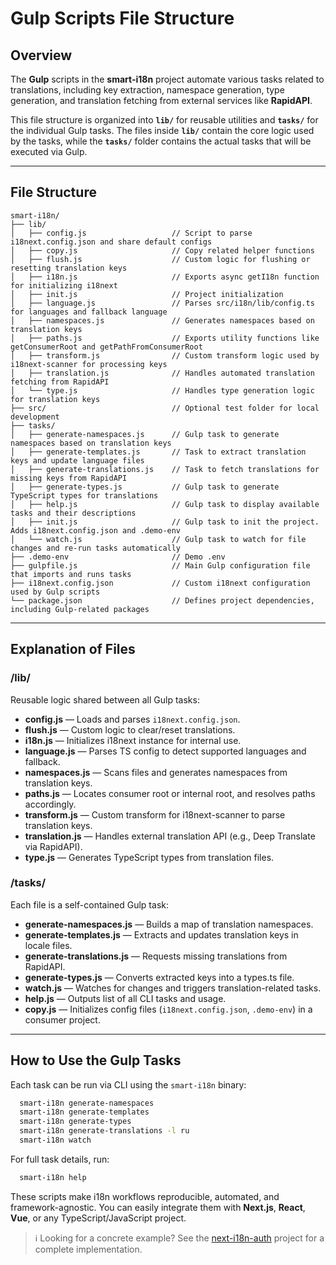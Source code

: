 # Gulp Scripts File Structure

## Overview

The **Gulp** scripts in the **smart-i18n** project automate various tasks related to translations, including key extraction, namespace generation, type generation, and translation fetching from external services like **RapidAPI**.

This file structure is organized into **`lib/`** for reusable utilities and **`tasks/`** for the individual Gulp tasks. The files inside **`lib/`** contain the core logic used by the tasks, while the **`tasks/`** folder contains the actual tasks that will be executed via Gulp.

---

## File Structure

```plaintext
smart-i18n/
├── lib/
│   ├── config.js                   // Script to parse i18next.config.json and share default configs
│   ├── copy.js                     // Copy related helper functions
│   ├── flush.js                    // Custom logic for flushing or resetting translation keys
│   ├── i18n.js                     // Exports async getI18n function for initializing i18next
│   ├── init.js                     // Project initialization
│   ├── language.js                 // Parses src/i18n/lib/config.ts for languages and fallback language
│   ├── namespaces.js               // Generates namespaces based on translation keys
│   ├── paths.js                    // Exports utility functions like getConsumerRoot and getPathFromConsumerRoot
│   ├── transform.js                // Custom transform logic used by i18next-scanner for processing keys
│   ├── translation.js              // Handles automated translation fetching from RapidAPI
│   └── type.js                     // Handles type generation logic for translation keys
├── src/                            // Optional test folder for local development
├── tasks/
│   ├── generate-namespaces.js      // Gulp task to generate namespaces based on translation keys
│   ├── generate-templates.js       // Task to extract translation keys and update language files
│   ├── generate-translations.js    // Task to fetch translations for missing keys from RapidAPI
│   ├── generate-types.js           // Gulp task to generate TypeScript types for translations
│   ├── help.js                     // Gulp task to display available tasks and their descriptions
│   ├── init.js                     // Gulp task to init the project. Adds i18next.config.json and .demo-env
│   └── watch.js                    // Gulp task to watch for file changes and re-run tasks automatically
├── .demo-env                       // Demo .env
├── gulpfile.js                     // Main Gulp configuration file that imports and runs tasks
├── i18next.config.json             // Custom i18next configuration used by Gulp scripts
└── package.json                    // Defines project dependencies, including Gulp-related packages
```

---

## Explanation of Files

### /lib/

Reusable logic shared between all Gulp tasks:

- **config.js** — Loads and parses `i18next.config.json`.
- **flush.js** — Custom logic to clear/reset translations.
- **i18n.js** — Initializes i18next instance for internal use.
- **language.js** — Parses TS config to detect supported languages and fallback.
- **namespaces.js** — Scans files and generates namespaces from translation keys.
- **paths.js** — Locates consumer root or internal root, and resolves paths accordingly.
- **transform.js** — Custom transform for i18next-scanner to parse translation keys.
- **translation.js** — Handles external translation API (e.g., Deep Translate via RapidAPI).
- **type.js** — Generates TypeScript types from translation files.

### /tasks/

Each file is a self-contained Gulp task:

- **generate-namespaces.js** — Builds a map of translation namespaces.
- **generate-templates.js** — Extracts and updates translation keys in locale files.
- **generate-translations.js** — Requests missing translations from RapidAPI.
- **generate-types.js** — Converts extracted keys into a types.ts file.
- **watch.js** — Watches for changes and triggers translation-related tasks.
- **help.js** — Outputs list of all CLI tasks and usage.
- **copy.js** — Initializes config files (`i18next.config.json`, `.demo-env`) in a consumer project.

---

## How to Use the Gulp Tasks

Each task can be run via CLI using the `smart-i18n` binary:

```bash
  smart-i18n generate-namespaces
  smart-i18n generate-templates
  smart-i18n generate-types
  smart-i18n generate-translations -l ru
  smart-i18n watch
```

For full task details, run:

```bash
  smart-i18n help
```

These scripts make i18n workflows reproducible, automated, and framework-agnostic. You can easily integrate them with **Next.js**, **React**, **Vue**, or any TypeScript/JavaScript project.

> ℹ️ Looking for a concrete example? See the [next-i18n-auth](https://github.com/Sayyat/next-i18n-auth) project for a complete implementation.
